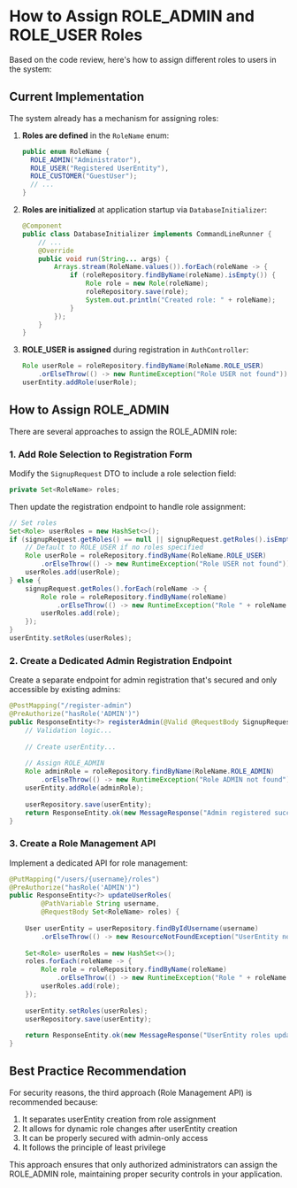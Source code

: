 
# How to Assign ROLE_ADMIN and ROLE_USER Roles

Based on the code review, here's how to assign different roles to users in the system:

## Current Implementation

The system already has a mechanism for assigning roles:

1. **Roles are defined** in the `RoleName` enum:
   ```java
   public enum RoleName {
     ROLE_ADMIN("Administrator"),
     ROLE_USER("Registered UserEntity"),
     ROLE_CUSTOMER("GuestUser");
     // ...
   }
   ```

2. **Roles are initialized** at application startup via `DatabaseInitializer`:
   ```java
   @Component
   public class DatabaseInitializer implements CommandLineRunner {
       // ...
       @Override
       public void run(String... args) {
           Arrays.stream(RoleName.values()).forEach(roleName -> {
               if (roleRepository.findByName(roleName).isEmpty()) {
                   Role role = new Role(roleName);
                   roleRepository.save(role);
                   System.out.println("Created role: " + roleName);
               }
           });
       }
   }
   ```

3. **ROLE_USER is assigned** during registration in `AuthController`:
   ```java
   Role userRole = roleRepository.findByName(RoleName.ROLE_USER)
       .orElseThrow(() -> new RuntimeException("Role USER not found"));
   userEntity.addRole(userRole);
   ```

## How to Assign ROLE_ADMIN

There are several approaches to assign the ROLE_ADMIN role:

### 1. Add Role Selection to Registration Form

Modify the `SignupRequest` DTO to include a role selection field:

```java
private Set<RoleName> roles;
```

Then update the registration endpoint to handle role assignment:

```java
// Set roles
Set<Role> userRoles = new HashSet<>();
if (signupRequest.getRoles() == null || signupRequest.getRoles().isEmpty()) {
    // Default to ROLE_USER if no roles specified
    Role userRole = roleRepository.findByName(RoleName.ROLE_USER)
        .orElseThrow(() -> new RuntimeException("Role USER not found"));
    userRoles.add(userRole);
} else {
    signupRequest.getRoles().forEach(roleName -> {
        Role role = roleRepository.findByName(roleName)
            .orElseThrow(() -> new RuntimeException("Role " + roleName + " not found"));
        userRoles.add(role);
    });
}
userEntity.setRoles(userRoles);
```

### 2. Create a Dedicated Admin Registration Endpoint

Create a separate endpoint for admin registration that's secured and only accessible by existing admins:

```java
@PostMapping("/register-admin")
@PreAuthorize("hasRole('ADMIN')")
public ResponseEntity<?> registerAdmin(@Valid @RequestBody SignupRequest signupRequest) {
    // Validation logic...
    
    // Create userEntity...
    
    // Assign ROLE_ADMIN
    Role adminRole = roleRepository.findByName(RoleName.ROLE_ADMIN)
        .orElseThrow(() -> new RuntimeException("Role ADMIN not found"));
    userEntity.addRole(adminRole);
    
    userRepository.save(userEntity);
    return ResponseEntity.ok(new MessageResponse("Admin registered successfully"));
}
```

### 3. Create a Role Management API

Implement a dedicated API for role management:

```java
@PutMapping("/users/{username}/roles")
@PreAuthorize("hasRole('ADMIN')")
public ResponseEntity<?> updateUserRoles(
        @PathVariable String username,
        @RequestBody Set<RoleName> roles) {
    
    User userEntity = userRepository.findByIdUsername(username)
        .orElseThrow(() -> new ResourceNotFoundException("UserEntity not found"));
    
    Set<Role> userRoles = new HashSet<>();
    roles.forEach(roleName -> {
        Role role = roleRepository.findByName(roleName)
            .orElseThrow(() -> new RuntimeException("Role " + roleName + " not found"));
        userRoles.add(role);
    });
    
    userEntity.setRoles(userRoles);
    userRepository.save(userEntity);
    
    return ResponseEntity.ok(new MessageResponse("UserEntity roles updated successfully"));
}
```

## Best Practice Recommendation

For security reasons, the third approach (Role Management API) is recommended because:

1. It separates userEntity creation from role assignment
2. It allows for dynamic role changes after userEntity creation
3. It can be properly secured with admin-only access
4. It follows the principle of least privilege

This approach ensures that only authorized administrators can assign the ROLE_ADMIN role, maintaining proper security controls in your application.